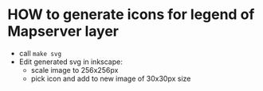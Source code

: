 # HOW to generate icons for legend of Mapserver layer

* call ``make svg``
* Edit generated svg in inkscape:
	* scale image to 256x256px
	* pick icon and add to new image of 30x30px size
